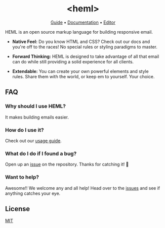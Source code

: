 <h1 align="center">&lt;heml&gt;</h1>

<p align="center">
  <a href="https://heml.io/docs/getting-started/guide">Guide</a> &bull;
  <a href="https://heml.io/docs">Documentation</a> &bull;
  <a href="https://heml.io/editor">Editor</a>
</p>

HEML is an open source markup language for building responsive email.

- **Native Feel:** Do you know HTML and CSS? Check out our docs and you're off to the races! No special rules or styling paradigms to master.

- **Forward Thinking:** HEML is designed to take advantage of all that email can do while still providing a solid experience for all clients.

- **Extendable:** You can create your own powerful elements and style rules. Share them with the world, or keep em to yourself. Your choice.

## FAQ

### Why should I use HEML?

It makes building emails easier.

### How do I use it?

Check out our [usage guide](http://heml.io/docs/getting-started/usage).

### What do I do if I found a bug?

Open up an [issue](https://github.com/dragonzap/heml/issues) on the repository. Thanks for catching it! 🙏

### Want to help?

Awesome!! We welcome any and all help! Head over to the [issues](https://github.com/dragonzap/heml/issues) and see if anything catches your eye.

## License

[MIT](https://github.com/dragonzap/heml/blob/master/LICENSE)
